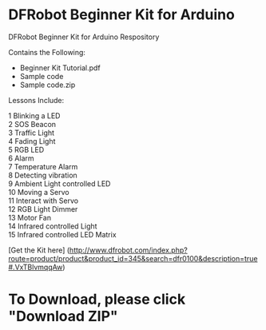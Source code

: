 # DFRobot Beginner Kit for Arduino

DFRobot Beginner Kit for Arduino Respository <br>

Contains the Following:

* Beginner Kit Tutorial.pdf
* Sample code
* Sample code.zip

Lessons Include: <br>

1 Blinking a LED   <br>
2 SOS Beacon  <br>
3 Traffic Light  <br>
4 Fading Light  <br>
5 RGB LED  <br>
6 Alarm  <br>
7 Temperature Alarm  <br>
8 Detecting vibration  <br>
9 Ambient Light controlled LED  <br>
10 Moving a Servo  <br>
11 Interact with Servo  <br>
12 RGB Light Dimmer  <br>
13 Motor Fan  <br>
14 Infrared controlled Light  <br>
15 Infrared controlled LED Matrix  <br>


[Get the Kit here] (http://www.dfrobot.com/index.php?route=product/product&product_id=345&search=dfr0100&description=true#.VxTBlvmqqAw)

# To Download, please click "Download ZIP"
